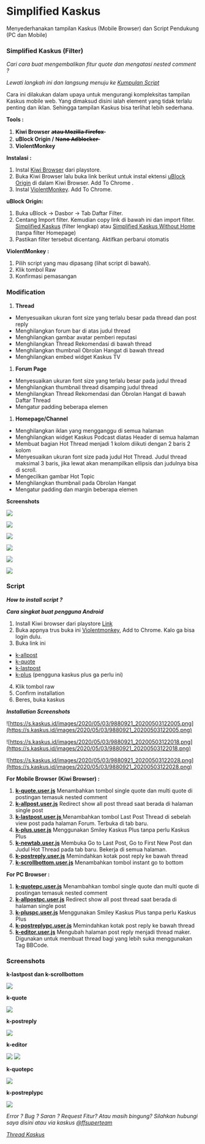 # Simplified Kaskus


Menyederhanakan tampilan Kaskus (Mobile Browser) dan Script Pendukung (PC dan Mobile)

### Simplified Kaskus (Filter)

*Cari cara buat mengembalikan fitur quote dan mengatasi nested comment ?*


*Lewati langkah ini dan langsung menuju ke [Kumpulan Script](#script)*


Cara ini dilakukan dalam upaya untuk mengurangi kompleksitas tampilan Kaskus mobile web. Yang dimaksud disini ialah element yang tidak terlalu penting dan iklan. Sehingga tampilan Kaskus bisa terlihat lebih sederhana.

**Tools :**
1.  **Kiwi Browser a̶t̶a̶u̶ ̶M̶o̶z̶i̶l̶l̶a̶ ̶F̶i̶r̶e̶f̶o̶x̶**
2.  **uBlock Origin / N̶a̶n̶o̶ ̶A̶d̶b̶l̶o̶c̶k̶e̶r̶**
3.  **ViolentMonkey**

**Instalasi :**
1.  Instal [Kiwi Browser]("https://play.google.com/store/apps/details?id=com.kiwibrowser.browser&hl=en") dari playstore.
2.  Buka Kiwi Browser lalu buka link berikut untuk instal ektensi [uBlock Origin]("https://chrome.google.com/webstore/detail/ublock-origin/cjpalhdlnbpafiamejdnhcphjbkeiagm?hl=en") di dalam Kiwi Browser. Add To Chrome
.
3. Instal [ViolentMonkey]("https://chrome.google.com/webstore/detail/violentmonkey/jinjaccalgkegednnccohejagnlnfdag?hl=en"). Add To Chrome.


**uBlock Origin:**
1.  Buka uBlock -> Dasbor -> Tab Daftar Filter.
2.  Centang Import filter. Kemudian copy link di bawah ini dan import filter. [Simplified Kaskus]("https://raw.githubusercontent.com/reforget-id/Simplified-Kaskus/master/filter/simplified-kaskus.txt") (filter lengkap) atau  [Simplified Kaskus Without Home]("https://raw.githubusercontent.com/reforget-id/Simplified-Kaskus/master/filter/simplified-without-home.txt") (tanpa filter Homepage)
3.  Pastikan filter tersebut dicentang. Aktifkan perbarui otomatis  

**ViolentMonkey :**
1.  Pilih script yang mau dipasang (lihat script di bawah).
2.  Klik tombol Raw
3.  Konfirmasi pemasangan

### Modification

1.  **Thread**
* Menyesuaikan ukuran font size yang terlalu besar pada thread dan post reply
* Menghilangkan forum bar di atas judul thread
* Menghilangkan gambar avatar pemberi reputasi
* Menghilangkan Thread Rekomendasi di bawah thread
* Menghilangkan thumbnail Obrolan Hangat di bawah thread
* Menghilangkan embed widget Kaskus TV

1.  **Forum Page**
* Menyesuaikan ukuran font size yang terlalu besar pada judul thread
* Menghilangkan thumbnail thread disamping judul thread
* Menghilangkan Thread Rekomendasi dan Obrolan Hangat di bawah Daftar Thread
* Mengatur padding beberapa elemen

1.  **Homepage/Channel**
* Menghilangkan iklan yang mengganggu di semua halaman
* Menghilangkan widget Kaskus Podcast diatas Header di semua halaman
* Membuat bagian Hot Thread menjadi 1 kolom diikuti dengan 2 baris 2 kolom
* Menyesuaikan ukuran font size pada judul Hot Thread. Judul thread maksimal 3 baris, jika lewat akan menampilkan ellipsis dan judulnya bisa di scroll. 
* Mengecilkan gambar Hot Topic
* Menghilangkan thumbnail pada Obrolan Hangat
* Mengatur padding dan margin beberapa elemen

**Screenshots**

![](https://s.kaskus.id/images/2020/02/12/9880921_20200212110103.png)

![](https://s.kaskus.id/images/2020/02/12/9880921_20200212110150.png)

![](https://s.kaskus.id/images/2020/02/12/9880921_20200212110202.png)

![](https://s.kaskus.id/images/2020/02/12/9880921_20200212110357.png)

![](https://s.kaskus.id/images/2020/02/12/9880921_20200212110448.png)

![](https://s.kaskus.id/images/2020/02/12/9880921_20200212110504.png)



### Script 

***How to install script ?***

***Cara singkat buat pengguna Android***

1. Install Kiwi browser dari playstore [Link](https://play.google.com/store/apps/details?id=com.kiwibrowser.browser)
2. Buka appnya trus buka ini [Violentmonkey](https://chrome.google.com/webstore/detail/violentmonkey/jinjaccalgkegednnccohejagnlnfdag), Add to Chrome. Kalo ga bisa login dulu. 
3. Buka link ini 
- [k-allpost](https://github.com/reforget-id/Simplified-Kaskus/blob/master/script/mobile/k-allpost.user.js)
- [k-quote](https://github.com/reforget-id/Simplified-Kaskus/blob/master/script/mobile/k-quote.user.js)
- [k-lastpost](https://github.com/reforget-id/Simplified-Kaskus/blob/master/script/mobile/k-lastpost.user.js)
- [k-plus](https://github.com/reforget-id/Simplified-Kaskus/blob/master/script/mobile/k-plus.user.js) (pengguna kaskus plus ga perlu ini)
4. Klik tombol raw
5. Confirm installation
6. Beres, buka kaskus


***Installation Screenshots***

![https://s.kaskus.id/images/2020/05/03/9880921_20200503122005.png](https://s.kaskus.id/images/2020/05/03/9880921_20200503122005.png)

![https://s.kaskus.id/images/2020/05/03/9880921_20200503122018.png](https://s.kaskus.id/images/2020/05/03/9880921_20200503122018.png)

![https://s.kaskus.id/images/2020/05/03/9880921_20200503122028.png](https://s.kaskus.id/images/2020/05/03/9880921_20200503122028.png)


**For Mobile Browser (Kiwi Browser) :**

1.  **[k-quote.user.js](https://github.com/reforget-id/Simplified-Kaskus/blob/master/script/mobile/k-quote.user.js)**
Menambahkan tombol single quote dan multi quote di postingan temasuk nested comment
2.  **[k-allpost.user.js](https://github.com/reforget-id/Simplified-Kaskus/blob/master/script/mobile/k-allpost.user.js)**
Redirect show all post thread saat berada di halaman single post
3.  **[k-lastpost.user.js ](https://github.com/reforget-id/Simplified-Kaskus/blob/master/script/mobile/k-lastpost.user.js)**
Menambahkan tombol Last Post Thread di sebelah view post pada halaman Forum. Terbuka di tab baru. 
4.  **[k-plus.user.js](https://github.com/reforget-id/Simplified-Kaskus/blob/master/script/mobile/k-plus.user.js)**
Menggunakan Smiley Kaskus Plus tanpa perlu Kaskus Plus
5.  **[k-newtab.user.js](https://github.com/reforget-id/Simplified-Kaskus/blob/master/script/mobile/k-newtab.user.js)**
Membuka Go to Last Post, Go to First New Post dan Judul Hot Thread pada tab baru. Bekerja di semua halaman. 
6.  **[k-postreply.user.js](https://github.com/reforget-id/Simplified-Kaskus/blob/master/script/mobile/k-postreply.user.js)**
Memindahkan kotak post reply ke bawah thread
7.  **[k-scrollbottom.user.js](https://github.com/reforget-id/Simplified-Kaskus/blob/master/script/mobile/k-scrollbottom.user.js)**
Menambahkan tombol instant go to bottom


**For PC Browser :**

1.  **[k-quotepc.user.js](https://github.com/reforget-id/Simplified-Kaskus/blob/master/script/pc/k-quotepc.user.js)**
Menambahkan tombol single quote dan multi quote di postingan temasuk nested comment
2.  **[k-allpostpc.user.js](https://github.com/reforget-id/Simplified-Kaskus/blob/master/script/pc/k-allpostpc.user.js)**
Redirect show all post thread saat berada di halaman single post
3.  **[k-pluspc.user.js](https://github.com/reforget-id/Simplified-Kaskus/blob/master/script/pc/k-pluspc.user.js)**
Menggunakan Smiley Kaskus Plus tanpa perlu Kaskus Plus
4.  **[k-postreplypc.user.js](https://github.com/reforget-id/Simplified-Kaskus/blob/master/script/pc/k-postreplypc.user.js)**
Memindahkan kotak post reply ke bawah thread
5.  **[k-editor.user.js](https://github.com/reforget-id/Simplified-Kaskus/blob/master/script/pc/k-editor.user.js)**
Mengubah halaman post reply menjadi thread maker. Digunakan untuk membuat thread bagi yang lebih suka menggunakan Tag BBCode. 


### Screenshots

**k-lastpost dan k-scrollbottom**

![](https://s.kaskus.id/images/2020/05/03/9880921_20200503011217.png)

**k-quote**

![](https://s.kaskus.id/images/2020/05/03/9880921_20200503011241.png)

**k-postreply**

![](https://s.kaskus.id/images/2020/05/03/9880921_20200503011306.png)


**k-editor**

![](https://s.kaskus.id/images/2020/05/03/9880921_20200503014756.png)
![](https://s.kaskus.id/images/2020/05/03/9880921_20200503014805.png)

**k-quotepc**

![](https://s.kaskus.id/images/2020/05/03/9880921_20200503014830.png)

**k-postreplypc**

![](https://s.kaskus.id/images/2020/05/03/9880921_20200503014852.png)


*Error ? Bug ? Saran ? Request Fitur? Atau masih bingung?
Silahkan hubungi saya disini atau via kaskus [@ffsuperteam](https://m.kaskus.co.id/@ffsuperteam)*


*[Thread Kaskus](https://m.kaskus.co.id/thread/5e4424ed337f9310e6200752/simplified-kaskus--menyederhanakan-tampilan-kaskus-pada-browser-mobile/?ref=threadlist-14&med=thread_list)*
